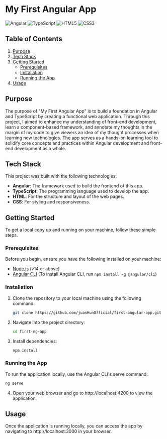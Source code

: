 # My First Angular App

![Angular](https://img.shields.io/badge/Angular-61DAFB?style=for-the-badge&logo=angular&logoColor=white)
![TypeScript](https://img.shields.io/badge/TypeScript-007ACC?style=for-the-badge&logo=typescript&logoColor=white)
![HTML5](https://img.shields.io/badge/HTML5-E34F26?style=for-the-badge&logo=html5&logoColor=white)
![CSS3](https://img.shields.io/badge/CSS3-1572B6?style=for-the-badge&logo=css3&logoColor=white)



## Table of Contents

1. [Purpose](#purpose)
2. [Tech Stack](#tech-stack)
3. [Getting Started](#getting-started)
   - [Prerequisites](#prerequisites)
   - [Installation](#installation)
   - [Running the App](#running-the-app)
4. [Usage](#usage)

## Purpose

The purpose of "My First Angular App" is to build a foundation in Angular and TypeScript by creating a functional web application. Through this project, I aimed to enhance my understanding of front-end development, learn a component-based framework, and annotate my thoughts in the margin of my code to 
give viewers an idea of my thought processes when learning new technologies. The app serves as a hands-on learning tool to solidify core concepts and practices within Angular development and front-end development as a whole.

## Tech Stack

This project was built with the following technologies:
- **Angular**: The framework used to build the frontend of this app.
- **TypeScript**: The programming language used to develop the app.
- **HTML**: For the structure and layout of the web pages.
- **CSS**: For styling and responsiveness.

## Getting Started

To get a local copy up and running on your machine, follow these simple steps.

### Prerequisites

Before you begin, ensure you have the following installed on your machine:
- [Node.js](https://nodejs.org/en/) (v14 or above)
- [Angular CLI](https://angular.io/cli) (To install Angular CLI, run `npm install -g @angular/cli`)

### Installation

1. Clone the repository to your local machine using the following command:

   ```bash
   git clone https://github.com/juanHunOfficial/first-angular-app.git


2. Navigate into the project directory:

   ```bash
   cd first-ng-app

3. Install dependencies: 

   ```bash
   npm install

### Running the App

To run the application locally, use the Angular CLI's serve command:

   ```bash
   ng serve
   ```

4. Open your web browser and go to http://localhost:4200 to view the application.

## Usage

Once the application is running locally, you can access the app by navigating to http://localhost:3000 in your browser.
